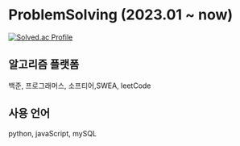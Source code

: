 # ProblemSolving (2023.01 ~ now)
[![Solved.ac Profile](http://mazassumnida.wtf/api/generate_badge?boj=oesiu24)](https://solved.ac/oesiu24)<br/>

## 알고리즘 플랫폼
백준, 프로그래머스, 소프티어,SWEA, leetCode

## 사용 언어
python, javaScript, mySQL
